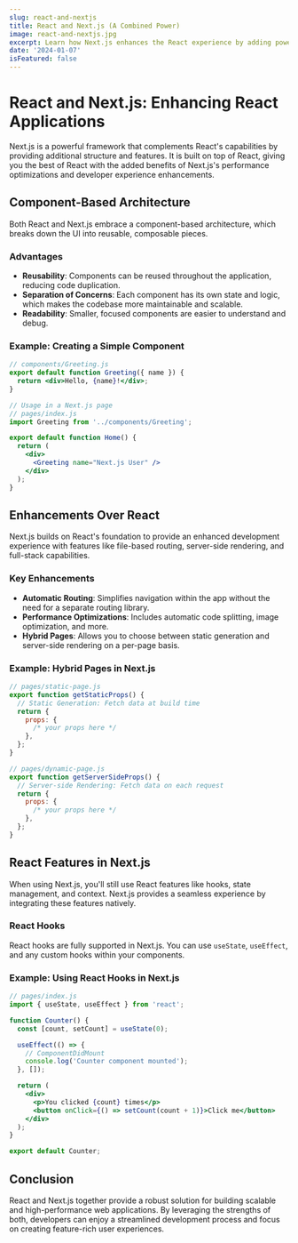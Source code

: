 ```yaml
---
slug: react-and-nextjs
title: React and Next.js (A Combined Power)
image: react-and-nextjs.jpg
excerpt: Learn how Next.js enhances the React experience by adding powerful features and capabilities.
date: '2024-01-07'
isFeatured: false
---
```


# React and Next.js: Enhancing React Applications

Next.js is a powerful framework that complements React's capabilities by providing additional structure and features. It is built on top of React, giving you the best of React with the added benefits of Next.js's performance optimizations and developer experience enhancements.

## Component-Based Architecture

Both React and Next.js embrace a component-based architecture, which breaks down the UI into reusable, composable pieces.

### Advantages

- **Reusability**: Components can be reused throughout the application, reducing code duplication.
- **Separation of Concerns**: Each component has its own state and logic, which makes the codebase more maintainable and scalable.
- **Readability**: Smaller, focused components are easier to understand and debug.

### Example: Creating a Simple Component

```jsx
// components/Greeting.js
export default function Greeting({ name }) {
  return <div>Hello, {name}!</div>;
}

// Usage in a Next.js page
// pages/index.js
import Greeting from '../components/Greeting';

export default function Home() {
  return (
    <div>
      <Greeting name="Next.js User" />
    </div>
  );
}
```

## Enhancements Over React

Next.js builds on React's foundation to provide an enhanced development experience with features like file-based routing, server-side rendering, and full-stack capabilities.

### Key Enhancements

- **Automatic Routing**: Simplifies navigation within the app without the need for a separate routing library.
- **Performance Optimizations**: Includes automatic code splitting, image optimization, and more.
- **Hybrid Pages**: Allows you to choose between static generation and server-side rendering on a per-page basis.

### Example: Hybrid Pages in Next.js

```jsx
// pages/static-page.js
export function getStaticProps() {
  // Static Generation: Fetch data at build time
  return {
    props: {
      /* your props here */
    },
  };
}

// pages/dynamic-page.js
export function getServerSideProps() {
  // Server-side Rendering: Fetch data on each request
  return {
    props: {
      /* your props here */
    },
  };
}
```

## React Features in Next.js

When using Next.js, you'll still use React features like hooks, state management, and context. Next.js provides a seamless experience by integrating these features natively.

### React Hooks

React hooks are fully supported in Next.js. You can use `useState`, `useEffect`, and any custom hooks within your components.

### Example: Using React Hooks in Next.js

```jsx
// pages/index.js
import { useState, useEffect } from 'react';

function Counter() {
  const [count, setCount] = useState(0);

  useEffect(() => {
    // ComponentDidMount
    console.log('Counter component mounted');
  }, []);

  return (
    <div>
      <p>You clicked {count} times</p>
      <button onClick={() => setCount(count + 1)}>Click me</button>
    </div>
  );
}

export default Counter;
```

## Conclusion

React and Next.js together provide a robust solution for building scalable and high-performance web applications. By leveraging the strengths of both, developers can enjoy a streamlined development process and focus on creating feature-rich user experiences.
